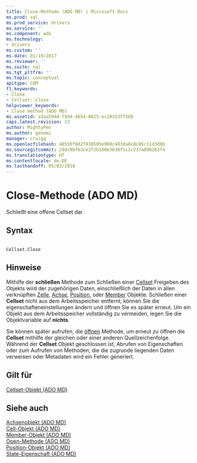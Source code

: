 ```yaml
---
title: Close-Methode (ADO MD) | Microsoft Docs
ms.prod: sql
ms.prod_service: drivers
ms.service: ''
ms.component: ado
ms.technology:
- drivers
ms.custom: ''
ms.date: 01/19/2017
ms.reviewer: ''
ms.suite: sql
ms.tgt_pltfrm: ''
ms.topic: conceptual
apitype: COM
f1_keywords:
- Close
- Cellset::Close
helpviewer_keywords:
- Close method [ADO MD]
ms.assetid: a3aa594d-f9d4-4654-8625-ec20153ff5d9
caps.latest.revision: 13
author: MightyPen
ms.author: genemi
manager: craigg
ms.openlocfilehash: 48550f8d2f830505e960c483da8c8c05c11d3d0b
ms.sourcegitcommit: 2ddc0bfb3ce2f2b160e3638f1c2c237a898263f4
ms.translationtype: HT
ms.contentlocale: de-DE
ms.lasthandoff: 05/03/2018
---
```

# <a name="close-method-ado-md"></a>Close-Methode (ADO MD)
Schließt eine offene Cellset dar.  
  
## <a name="syntax"></a>Syntax  
  
```  
  
Cellset.Close  
```  
  
## <a name="remarks"></a>Hinweise  
 Mithilfe der **schließen** Methode zum Schließen einer [Cellset](../../../ado/reference/ado-md-api/cellset-object-ado-md.md) Freigeben des Objekts wird der zugehörigen Daten, einschließlich der Daten in allen verknüpften [Zelle](../../../ado/reference/ado-md-api/cell-object-ado-md.md), [Achse](../../../ado/reference/ado-md-api/axis-object-ado-md.md), [Position](../../../ado/reference/ado-md-api/position-object-ado-md.md), oder [Member](../../../ado/reference/ado-md-api/member-object-ado-md.md) Objekte. Schließen einer **Cellset** nicht aus dem Arbeitsspeicher entfernt, können Sie die eigenschafteneinstellungen ändern und öffnen Sie es später erneut. Um ein Objekt aus dem Arbeitsspeicher vollständig zu vermeiden, legen Sie die Objektvariable auf **nichts**.  
  
 Sie können später aufrufen, die [öffnen](../../../ado/reference/ado-md-api/open-method-ado-md.md) Methode, um erneut zu öffnen die **Cellset** mithilfe der gleichen oder einer anderen Quellzeichenfolge. Während der **Cellset** Objekt geschlossen ist, Abrufen von Eigenschaften oder zum Aufrufen von Methoden, die die zugrunde liegenden Daten verweisen oder Metadaten wird ein Fehler generiert.  
  
## <a name="applies-to"></a>Gilt für  
 [Cellset-Objekt (ADO MD)](../../../ado/reference/ado-md-api/cellset-object-ado-md.md)  
  
## <a name="see-also"></a>Siehe auch  
 [Achsenobjekt (ADO MD)](../../../ado/reference/ado-md-api/axis-object-ado-md.md)   
 [Cell-Objekt (ADO MD)](../../../ado/reference/ado-md-api/cell-object-ado-md.md)   
 [Member-Objekt (ADO MD)](../../../ado/reference/ado-md-api/member-object-ado-md.md)   
 [Open-Methode (ADO MD)](../../../ado/reference/ado-md-api/open-method-ado-md.md)   
 [Position-Objekt (ADO MD)](../../../ado/reference/ado-md-api/position-object-ado-md.md)   
 [State-Eigenschaft (ADO MD)](../../../ado/reference/ado-md-api/state-property-ado-md.md)
